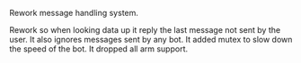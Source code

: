Rework message handling system.

Rework so when looking data up it reply the last message not sent by the user.
It also ignores messages sent by any bot.
It added mutex to slow down the speed of the bot.
It dropped all arm support.